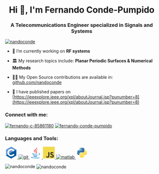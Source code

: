 <h1 align="center">Hi 👋, I'm Fernando Conde-Pumpido</h1>
<h3 align="center">A Telecommunications Engineer specialized in Signals and Systems</h3>

<p align="left"> <a href="https://github.com/ryo-ma/github-profile-trophy"><img src="https://github-profile-trophy.vercel.app/?username=nandoconde" alt="nandoconde" /></a> </p>

- 🔭 I’m currently working on **RF systems**

- 🏛 My research topics include: **Planar Periodic Surfaces & Numerical Methods**

- 👨‍💻 My Open Source contributions are available in: [github.com/nandoconde](github.com/nandoconde)

- 📝 I have published papers on [https://ieeexplore.ieee.org/xpl/aboutJournal.jsp?punumber=8](https://ieeexplore.ieee.org/xpl/aboutJournal.jsp?punumber=8)

<h3 align="left">Connect with me:</h3>
<p align="left">
<a href="https://linkedin.com/in/fernando-c-85861180" target="blank"><img align="center" src="https://raw.githubusercontent.com/rahuldkjain/github-profile-readme-generator/master/src/images/icons/Social/linked-in-alt.svg" alt="fernando-c-85861180" height="30" width="40" /></a>
<a href="https://stackoverflow.com/users/fernando-conde-pumpido" target="blank"><img align="center" src="https://raw.githubusercontent.com/rahuldkjain/github-profile-readme-generator/master/src/images/icons/Social/stack-overflow.svg" alt="fernando-conde-pumpido" height="30" width="40" /></a>
</p>

<h3 align="left">Languages and Tools:</h3>
<p align="left"> <a href="https://www.cprogramming.com/" target="_blank" rel="noreferrer"> <img src="https://raw.githubusercontent.com/devicons/devicon/master/icons/c/c-original.svg" alt="c" width="40" height="40"/> </a> <a href="https://git-scm.com/" target="_blank" rel="noreferrer"> <img src="https://www.vectorlogo.zone/logos/git-scm/git-scm-icon.svg" alt="git" width="40" height="40"/> </a> <a href="https://www.java.com" target="_blank" rel="noreferrer"> <img src="https://raw.githubusercontent.com/devicons/devicon/master/icons/java/java-original.svg" alt="java" width="40" height="40"/> </a> <a href="https://developer.mozilla.org/en-US/docs/Web/JavaScript" target="_blank" rel="noreferrer"> <img src="https://raw.githubusercontent.com/devicons/devicon/master/icons/javascript/javascript-original.svg" alt="javascript" width="40" height="40"/> </a> <a href="https://www.mathworks.com/" target="_blank" rel="noreferrer"> <img src="https://upload.wikimedia.org/wikipedia/commons/2/21/Matlab_Logo.png" alt="matlab" width="40" height="40"/> </a> <a href="https://www.python.org" target="_blank" rel="noreferrer"> <img src="https://raw.githubusercontent.com/devicons/devicon/master/icons/python/python-original.svg" alt="python" width="40" height="40"/> </a> </p>

<p><img align="left" src="https://github-readme-stats.vercel.app/api/top-langs?username=nandoconde&show_icons=true&locale=en&layout=compact" alt="nandoconde" /></p>

<p>&nbsp;<img align="center" src="https://github-readme-stats.vercel.app/api?username=nandoconde&show_icons=true&locale=en" alt="nandoconde" /></p>
